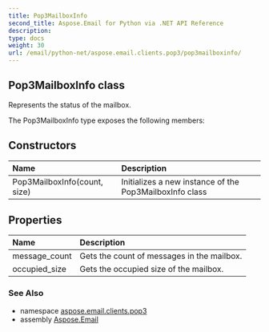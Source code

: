 ```yaml
---
title: Pop3MailboxInfo
second_title: Aspose.Email for Python via .NET API Reference
description: 
type: docs
weight: 30
url: /email/python-net/aspose.email.clients.pop3/pop3mailboxinfo/
---
```


## Pop3MailboxInfo class

Represents the status of the mailbox.

The Pop3MailboxInfo type exposes the following members:
## Constructors
| Name | Description |
| :- | :- |
|Pop3MailboxInfo(count, size)|Initializes a new instance of the Pop3MailboxInfo class|
## Properties
| Name | Description |
| :- | :- |
|message_count|Gets the count of messages in the mailbox.|
|occupied_size|Gets the occupied size of the mailbox.|

### See Also

* namespace [aspose.email.clients.pop3](/email/python-net/aspose.email.clients.pop3/)
* assembly [Aspose.Email](/slides/python-net/)

